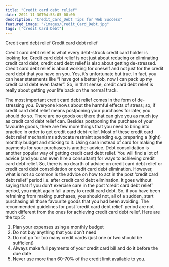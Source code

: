 ```yaml
---
title: "Credit card debt relief"
date: 2021-11-30T04:53:05-08:00
description: "Credit_Card_Debt Tips for Web Success"
featured_image: "/images/Credit_Card_Debt.jpg"
tags: ["Credit Card Debt"]
---
```


Credit card debt relief
Credit card debt relief

Credit card debt relief is what every debt-struck credit card holder is looking for. Credit card debt relief is not just about reducing or eliminating credit card debt; credit card debt relief is also about getting de-stressed. Credit card debt relief is about working for oneself and not just for the credit card debt that you have on you. Yes, it’s unfortunate but true. In fact, you can hear statements like “I have got a better job, now I can pack up my credit card debt even faster”. So, in that sense, credit card debt relief is really about getting your life back on the normal track. 

The most important credit card debt relief comes in the form of de-stressing you. Everyone knows about the harmful effects of stress; so, if credit card debt relief means postponing your purchases for later, you should do so. There are no goods out there that can give you as much joy as credit card debt relief can. Besides postponing the purchase of your favourite goods, there are few more things that you need to bring into practice in order to get credit card debt relief. Most of these credit card debt relief mechanisms advocate restraint spending e.g. preparing a (tight) monthly budget and sticking to it. Using cash instead of card for making the payments for your purchases is another advice. Debt consolidation is another popular way of getting credit card debt relief. You will find a lot of advice (and you can even hire a consultant) for ways to achieving credit card debt relief. So, there is no dearth of advice on credit card debt relief or credit card debt consolidation or credit card debt elimination. However, what is not so common is the advice on how to act in the post ‘credit card debt relief’ period i.e. after credit card debt elimination. It goes without saying that if you don’t exercise care in the post ‘credit card debt relief’ period, you might again fall a prey to credit card debt. So, if you have been refraining from making purchases, you should not, all of a sudden, start purchasing all those favourite goods that you had been avoiding. The recommended guidelines for post ‘credit card debt relief’ period are not much different from the ones for achieving credit card debt relief. Here are the top 5:
1.	Plan your expenses using a monthly budget
2.	Do not buy anything that you don’t need
3.	Do not go for  too many credit cards (just one or two should be sufficient)
4.	Always make full payments of your credit card bill and do it before the due date
5.	Never use more than 60-70% of the credit limit available to you.


